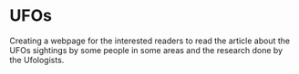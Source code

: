 # UFOs
Creating a webpage for the interested readers to read the article about the UFOs sightings by some people in some areas and the research done by the Ufologists.
